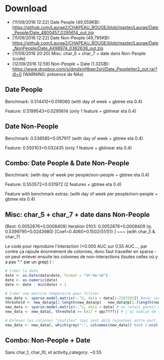# Download

* [11/09/2016 12:22] Date People (49,559KB): https://github.com/Laurae2/CHAPEAU_ROUGE/blob/master/Laurae/Date_People/Date_4800457_0295614_out.zip
* [11/09/2016 12:22] Date Non-People (49,795KB): https://github.com/Laurae2/CHAPEAU_ROUGE/blob/master/Laurae/Date_NonPeople/Date_4498974_0362636_out.zip
* [11/09/2016 20:20] Misc: char_5 + char_7 + date dans Non-People (code)
* [12/09/2016 12:59] Non-People + Date (1.32GB): https://www.dropbox.com/s/dmdxinf8qer2srl/Date_PeopleIter2_out.rar?dl=0 (WARNING: présence de NAs)

## Date People

Benchmark: 0.514410+0.018060 (with day of week + gbtree eta 0.4)

Feature: 0.5199543+0.0295614 (only 1 feature + gblinear eta 0.4)

## Date Non-People

Benchmark: 0.536585+0.057917 (with day of week + gbtree eta 0.4)

Feature: 0.550103+0.032435 (only 1 feature + gblinear eta 0.4)

## Combo: Date People & Date Non-People

Benchmark:  (with day of week per people/non-people + gbtree eta 0.4)

Feature: 0.553572+0.031972 (2 features + gbtree eta 0.4)

Feature with benchmark extras:  (with day of week per people/non-people + gbtree eta 0.4)

## Misc: char_5 + char_7 + date dans Non-People

[Best: 0.0052876+0.0008409] Iteration 0103: 0.0052876+0.0008409 (q: 0.5399795+0.0243980) [Coef=0.4060+0.1502{51/51} ] ~~~ (with char_5 & char_7)

Le code pour reproduire l'interaction (+0.005 AUC sur 0.55 AUC..., par contre ça rajoute énormément de colonnes, donc faut travailler en sparse - on peut enlever ensuite les colonnes de non-interactions (toutes celles où y a pas ":" par un grep) ) :

```r
# Créer la date
date <- as.Date(data$date, format = "%Y-%m-%d")
date <- as.numeric(date)
date <- date - min(date) + 1

# Créer une matrice temporaire pour filtrer
new_data <- sparse.model.matrix(~.^2, data = data[1:2197291]) #avec comme colonnes dans data: char_5, char_7, et date (toutes de act, pas dans people)
threshold <- new_data@p[2:length(new_data@p] - new_data@p[1:(length(new_data@)p-1)]
new_data <- sparse.model.matrix(~.^2, data = data) # on refait pareil mais avec toutes les données
new_data <- new_data[, threshold >= (417 + qqc????)] # j'ai oublié de sauvegarder ce "qqc????, ça a pas été print dans le log..."

# Enlever les colonnes "inutiles" (qui sont déjà rajoutées autre part, donc les colonnes de non-interaction):
new_data <- new_data[, which(grep(":", colnames(new_data)) %in% 1:ncol(new_data))]
```

## Combo: Non-People + Date

Sans char_1, char_10, et activity_category: ~0.55
